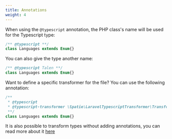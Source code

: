```yaml
---
title: Annotations
weight: 4
---
```


When using the `@typescript` annotation, the PHP class's name will be used for the Typescript type:

```php
/** @typescript **/
class Languages extends Enum{}
```

You can also give the type another name:

```php
/** @typescript Talen **/
class Languages extends Enum{}
```

Want to define a specific transformer for the file? You can use the following annotation:

```php
/** 
 * @typescript
 * @typescript-transformer \Spatie\LaravelTypescriptTransformer\Transformers\EnumTransformer
 **/
class Languages extends Enum{}
```

It is also possible to transform types without adding annotations, you can read more about it [here](https://docs.spatie.be/typescript-transformer/v1/usage/collectors/)
